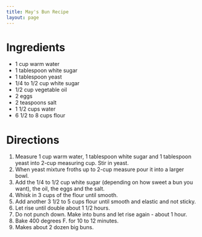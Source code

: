 ```yaml
---
title: May's Bun Recipe
layout: page
---
```


# Ingredients

* 1 cup warm water
* 1 tablespoon white sugar
* 1 tablespoon yeast
* 1/4 to 1/2 cup white sugar
* 1/2 cup vegetable oil
* 2 eggs
* 2 teaspoons salt
* 1 1/2 cups water
* 6 1/2 to 8 cups flour

# Directions

1. Measure 1 cup warm water, 1 tablespoon white sugar and 1 tablespoon yeast into 2-cup measuring cup. Stir in yeast.
1. When yeast mixture froths up to 2-cup measure pour it into a larger bowl.
1. Add the 1/4 to 1/2 cup white sugar (depending on how sweet a bun you want), the oil, the eggs and the salt.
1. Whisk in 3 cups of the flour until smooth.
1. Add another 3 1/2 to 5 cups flour until smooth and elastic and not sticky.
1. Let rise until double about 1 1/2 hours.
1. Do not punch down. Make into buns and let rise again - about 1 hour.
1. Bake 400 degrees F. for 10 to 12 minutes.
1. Makes about 2 dozen big buns.
